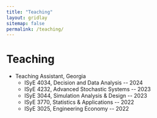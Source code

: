 ```yaml
---
title: "Teaching"
layout: gridlay
sitemap: false
permalink: /teaching/
---
```


# Teaching

* Teaching Assistant, Georgia 
    * ISyE 4034, Decision and Data Analysis -- 2024
    * ISyE 4232, Advanced Stochastic Systems -- 2023
    * ISyE 3044, Simulation Analysis & Design -- 2023
    * ISyE 3770, Statistics & Applications -- 2022
    * ISyE 3025, Engineering Economy -- 2022


